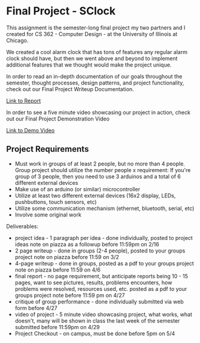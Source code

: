 # Final Project - SClock
This assignment is the semester-long final project my two partners and I created for CS 362 - Computer Design - at the University of Illinois at Chicago. 

We created a cool alarm clock that has tons of features any regular alarm clock should have, but then we went above and beyond to implement additional features that we thought would make the project unique. 

In order to read an in-depth documentation of our goals throughout the semester, thought processes, design patterns, and project functionality, check out our Final Project Writeup Documentation. 

[Link to Report](https://github.com/akhan227/Computer-Design/blob/master/Smart-Clock/docs/FinalReport.pdf "Link to Report")

In order to see a five minute video showcasing our project in action, check out our Final Project Demonstration Video

[Link to Demo Video](https://www.youtube.com/watch?v=lP4CbnmzzfU "Link to Demo Video")

## Project Requirements
* Must work in groups of at least 2 people, but no more than 4 people. Group project should utilize the number people x requirement: If you're group of 3 people, then you need to use 3 arduinos and a total of 6 different external devices
* Make use of an arduino (or similar) microcontroller
* Utilize at least two different external devices (16x2 display, LEDs, pushbuttons, touch sensors, etc)
* Utilize some communication mechanism (ethernet, bluetooth, serial, etc)
* Involve some original work 

Deliverables:
* project idea - 1 paragraph per idea - done individually, posted to project ideas note on piazza as a followup before 11:59pm on 2/16
* 2 page writeup - done in groups (2-4 people), posted to your groups project note on piazza before 11:59 on 3/2
* 4-page writeup - done in groups, posted as a pdf to your groups project note on piazza before 11:59 on 4/6
* final report - no page requirement, but anticipate reports being 10 - 15 pages, want to see pictures, results, problems encounters, how problems were resolved, resources used, etc. posted as a pdf to your groups project note before 11:59 pm on 4/27
* critique of group performance - done individually submitted via web form before 4/27
* video of project - 5 minute video showcasing project, what works, what doesn't, many will be shown in class the last week of the semester submitted before 11:59pm on 4/29
* Project Checkout - on campus, must be done before 5pm on 5/4